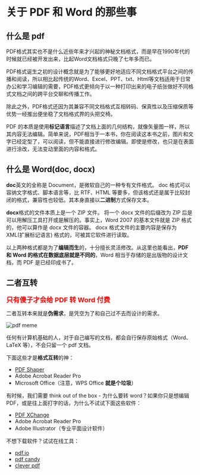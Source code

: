 # 关于 PDF 和 Word 的那些事

## 什么是 pdf

PDF格式其实也不是什么近些年来才兴起的神秘文档格式，而是早在1990年代的时候就已经被开发出来，比起Word文档格式只晚了七年多而已。

PDF格式诞生之初的设计概念就是为了能够更好地适应不同文档格式平台之间的传播和阅读，所以相比起传统的Word、Excel、PPT、txt、Html等文档适用于日常办公和学习编辑的需要，PDF格式更倾向于以一种打印出来的电子纸张做好不同格式文档之间的跨平台交聊和传播工作。

除此之外，PDF格式还因为其兼容不同文档格式互相转码、保真性以及压缩保质等优势一经推出便坐稳了文档格式界的头把交椅。

PDF 的本质是使用**标记语言**描述了文档上面的几何结构，就像矢量图一样，所以其内容无法编辑。简单来说，PDF相当于一本书，你在阅读这本书之前，图片和文字已经定型了，可以阅读，但不能直接进行修改编辑。即使是修改，也只是在表面进行涂改，无法变动里面的内容和格式。

## 什么是 Word(doc, docx)

**doc**英文的全称是 Document，是微软自己的一种专有文件格式。 doc 格式可以容纳文字格式、脚本语言等，比 RTF、HTML 等要多，但该格式还是属于比较封闭的格式，兼容性也较低。其本身直接以**二进制**方式保存文本。

**docx**格式的文件本质上是一个 ZIP 文件。 将一个 docx 文件的后缀改为 ZIP 后是可以用解压工具打开或是解压的。事实上，Word 2007 的基本文件就是 ZIP 格式的，他可以算作是 docx 文件的容器。 docx 格式文件的主要内容是保存为 XML(扩展标记语言) 格式的，可被其它软件进行读取。

以上两种格式都是为了**编辑而生**的，十分擅长灵活修改。从这里也能看出，**PDF 和 Word 的格式在数据底层就是不同的**，Word 相当于存储的是出版物的设计文档，而 PDF 是已经印成书了。

## 二者互转

<font color="red" style="font-weight:bold;font-size:large">只有傻子才会给 PDF 转 Word 付费</font>

二者互转本来就是**伪需求**，是凭空为了和自己过不去而设计的需求。

![pdf meme](https://images7.memedroid.com/images/UPLOADED109/56c9a5ba97be5.jpeg)

任何有计算机基础的人，对于自己编写的文档，都会自行保存原始格式（Word、LaTeX 等），不会只留一个 pdf 文档。

下面这些才是**格式互转**的神：

- [PDF Shaper](https://www.pdfshaper.com/)
- Adobe Acrobat Reader Pro
- Microsoft Office（注意，WPS Office **就是个垃圾**）

有时候，我们需要 think out of the box - 为什么要转 word？如果你只是想编辑 PDF，或是往上面打字的话，为什么不试试下面这些软件：

- [PDF XChange](https://pdf-xchange.eu/pdf-xchange-editor/index.htm)
- Adobe Acrobat Reader Pro
- Adobe Illustrator（专业平面设计软件）

不想下载软件？试试在线工具：

- [pdf.io](https://pdf.io/)
- [pdf candy](https://pdfcandy.com/cn/)
- [clever pdf](https://www.cleverpdf.com/cn)